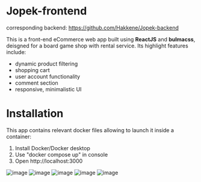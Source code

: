 # Jopek-frontend

corresponding backend: https://github.com/Hakkene/Jopek-backend

This is a front-end eCommerce web app built using **ReactJS** and **bulmacss**, deisgned for a board game shop with rental service. Its highlight features include:
- dynamic product filtering
- shopping cart
- user account functionality
- comment section
- responsive, minimalistic UI


# Installation
This app contains relevant docker files allowing to launch it inside a container:

1. Install Docker/Docker desktop
2. Use "docker compose up" in console
3. Open http://localhost:3000 



              

![image](https://github.com/user-attachments/assets/0ac8b21a-ee2c-4d5b-b2ee-4d12d6da11aa)
![image](https://github.com/user-attachments/assets/4b6b07bc-5c6a-4df3-9dc1-7dd2587d47e4)
![image](https://github.com/user-attachments/assets/4dd04818-3493-411d-b9f8-dc70140e61d0)
![image](https://github.com/user-attachments/assets/30f7954a-3a72-4da4-92e0-923e35250819)
![image](https://github.com/user-attachments/assets/219d6fda-5a7c-4f3a-9264-5ca6ece74531)




